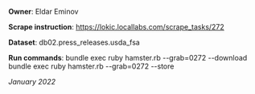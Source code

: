 **Owner**: Eldar Eminov 

**Scrape instruction**: https://lokic.locallabs.com/scrape_tasks/272

**Dataset**: db02.press_releases.usda_fsa

**Run commands**:
bundle exec ruby hamster.rb --grab=0272 --download
bundle exec ruby hamster.rb --grab=0272 --store

_January 2022_
